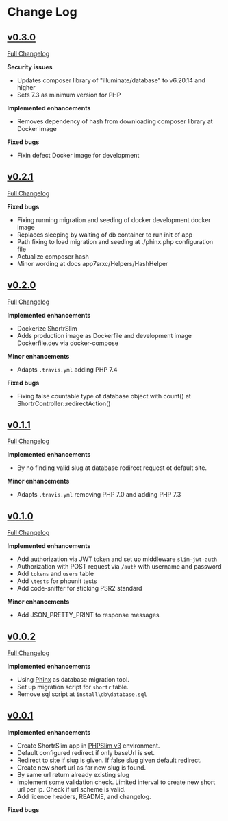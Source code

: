# Change Log

## [v0.3.0](https://github.com/ndege/shortr-slim/tree/v0.3.0)

[Full Changelog](https://github.com/ndege/shortr-slim/compare/v0.2.1...v0.3.0)

**Security issues**

* Updates composer library of "illuminate/database" to v6.20.14 and higher
* Sets 7.3 as minimum version for PHP

**Implemented enhancements**

* Removes dependency of hash from downloading composer library at Docker image 

**Fixed bugs**

* Fixin defect Docker image for development

## [v0.2.1](https://github.com/ndege/shortr-slim/tree/v0.2.1)

[Full Changelog](https://github.com/ndege/shortr-slim/compare/v0.2.0...v0.2.1)

**Fixed bugs**

* Fixing running migration and seeding of docker development docker image
* Replaces sleeping by waiting of db container to run init of app
* Path fixing to load migration and seeding at ./phinx.php configuration file
* Actualize composer hash
* Minor wording at docs app7srxc/Helpers/HashHelper 

## [v0.2.0](https://github.com/ndege/shortr-slim/tree/v0.2.0)

[Full Changelog](https://github.com/ndege/shortr-slim/compare/v0.1.1...v0.2.0)

**Implemented enhancements**

* Dockerize ShortrSlim
* Adds production image as Dockerfile and development image Dockerfile.dev via docker-compose

**Minor enhancements**

* Adapts `.travis.yml` adding PHP 7.4

**Fixed bugs**

* Fixing false countable type of database object with count() at ShortrController::redirectAction() 

## [v0.1.1](https://github.com/ndege/shortr-slim/tree/v0.1.0)

[Full Changelog](https://github.com/ndege/shortr-slim/compare/v0.1.0...v0.1.1)

**Implemented enhancements**

* By no finding valid slug at database redirect request ot default site.

**Minor enhancements**

* Adapts `.travis.yml` removing PHP 7.0 and adding PHP 7.3

## [v0.1.0](https://github.com/ndege/shortr-slim/tree/v0.1.0)

[Full Changelog](https://github.com/ndege/shortr-slim/compare/v0.0.2...v0.1.0)

**Implemented enhancements**

* Add authorization via JWT token and set up middleware `slim-jwt-auth`
* Authorization with POST request via `/auth` with username and password
* Add `tokens` and `users` table
* Add `\tests` for phpunit tests
* Add code-sniffer for sticking PSR2 standard

**Minor enhancements**

* Add JSON_PRETTY_PRINT to response messages

## [v0.0.2](https://github.com/ndege/shortr-slim/tree/v0.0.2)

[Full Changelog](ttps://github.com/ndege/shortr-slim/compare/v0.0.1...v0.0.2)

**Implemented enhancements**

* Using [Phinx](https://phinx.org) as database migration tool.
* Set up migration script for `shortr` table.
* Remove sql script at `install\db\database.sql`

## [v0.0.1](https://github.com/ndege/shortr-slim/tree/v0.0.1)

**Implemented enhancements**

* Create ShortrSlim app in [PHPSlim v3](https://www.slimframework.com/) environment.
* Default configured redirect if only baseUrl is set.
* Redirect to site if slug is given. If false slug given default redirect.
* Create new short url as far new slug is found.
* By same url return already existing slug
* Implement some validation check. Limited interval to create new short url per ip. Check if url scheme is valid.
* Add licence  headers, README, and changelog.

**Fixed bugs**
